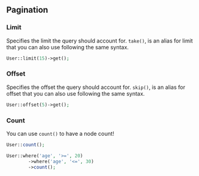 ## Pagination

### Limit
Specifies the limit the query should account for. `take()`, is an alias for limit that you can also use following the same syntax.

```php
User::limit(15)->get();
```

### Offset
Specifies the offset the query should account for. `skip()`, is an alias for offset that you can also use following the same syntax.

```php
User::offset(5)->get();
```

### Count
You can use `count()` to have a node count!

```php
User::count();
```

```php
User::where('age', '>=', 20)
        ->where('age', '<=', 30)
        ->count();
```
